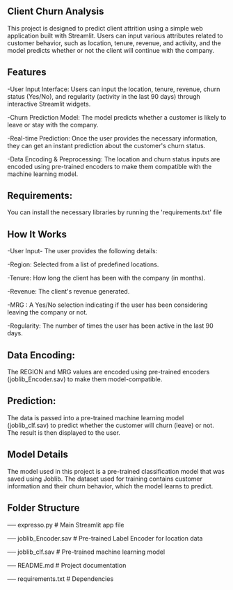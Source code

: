 ## Client Churn Analysis
This project is designed to predict client attrition using a simple web application built with Streamlit. 
Users can input various attributes related to customer behavior, such as location, tenure, revenue, and activity, and the model predicts whether or not  the client will continue with the company.

## Features

-User Input Interface:
Users can input the location, tenure, revenue, churn status (Yes/No), and regularity (activity in the last 90 days) through interactive Streamlit widgets.

-Churn Prediction Model:
The model predicts whether a customer is likely to leave or stay with the company.

-Real-time Prediction:
Once the user provides the necessary information, they can get an instant prediction about the customer's churn status.

-Data Encoding & Preprocessing:
The location and churn status inputs are encoded using pre-trained encoders to make them compatible with the machine learning model.


## Requirements:

You can install the necessary libraries by running the 'requirements.txt' file

## How It Works

-User Input-
The user provides the following details:

-Region: Selected from a list of predefined locations.

-Tenure: How long the client has been with the company (in months).

-Revenue: The client's revenue generated.

-MRG : A Yes/No selection indicating if the user has been considering leaving the company or not.

-Regularity: The number of times the user has been active in the last 90 days.

## Data Encoding:

The REGION and MRG values are encoded using pre-trained encoders (joblib_Encoder.sav) to make them model-compatible.

## Prediction:

The data is passed into a pre-trained machine learning model (joblib_clf.sav) to predict whether the customer will churn (leave) or not. The result is then displayed to the user.


## Model Details

The model used in this project is a pre-trained classification model that was saved using Joblib. The dataset used for training contains customer information and their churn behavior, which the model learns to predict.


## Folder Structure

── expresso.py                # Main Streamlit app file


── joblib_Encoder.sav         # Pre-trained Label Encoder for location data

── joblib_clf.sav             # Pre-trained machine learning model

── README.md                   # Project documentation

── requirements.txt            # Dependencies



